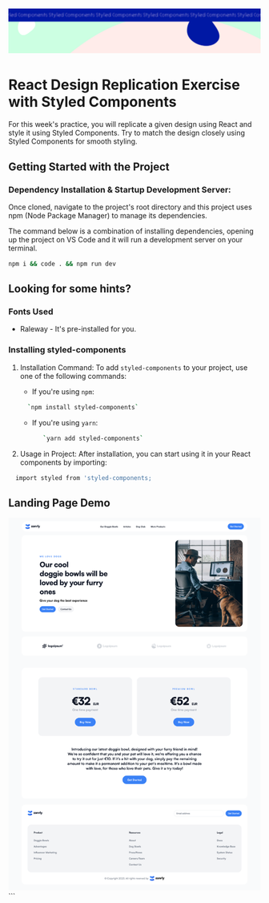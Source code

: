 <h1 align="center">
  <a href="">
    <img src="/src/assets/style-comps.svg" alt="Boiler Plate">
  </a>
</h1>

# React Design Replication Exercise with Styled Components

For this week's practice, you will replicate a given design using React and style it using Styled Components. Try to match the design closely using Styled Components for smooth styling.

## Getting Started with the Project

### Dependency Installation & Startup Development Server:

Once cloned, navigate to the project's root directory and this project uses npm (Node Package Manager) to manage its dependencies.

The command below is a combination of installing dependencies, opening up the project on VS Code and it will run a development server on your terminal.

```bash
npm i && code . && npm run dev
```

## Looking for some hints?

### Fonts Used

- Raleway - It's pre-installed for you.

### Installing styled-components

1.  Installation Command: To add `styled-components` to your project, use one of the following commands:

    - If you're using `npm`:

    ```bash
      `npm install styled-components`
    ```

    - If you're using `yarn`:

      ```bash
         `yarn add styled-components`
      ```

2.  Usage in Project: After installation, you can start using it in your React components by importing:

```bash
  import styled from 'styled-components;
```

## Landing Page Demo

<img src="/src/assets/doggie-bowls-landing.png" alt="Boiler Plate">
```
